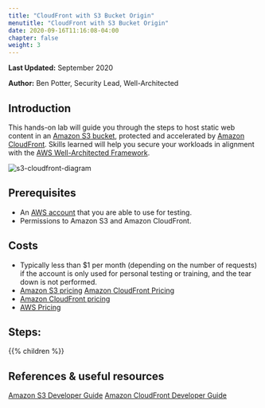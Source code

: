```yaml
---
title: "CloudFront with S3 Bucket Origin"
menutitle: "CloudFront with S3 Bucket Origin"
date: 2020-09-16T11:16:08-04:00
chapter: false
weight: 3
---
```


**Last Updated:** September 2020

**Author:** Ben Potter, Security Lead, Well-Architected

## Introduction

This hands-on lab will guide you through the steps to host static web content in an [Amazon S3 bucket](https://aws.amazon.com/s3/), protected and accelerated by [Amazon CloudFront](https://aws.amazon.com/cloudfront). Skills learned will help you secure your workloads in alignment with the [AWS Well-Architected Framework](https://aws.amazon.com/architecture/well-architected/).

![s3-cloudfront-diagram](/Security/100_CloudFront_with_S3_Bucket_Origin/Images/s3-cloudfront-diagram.png)

## Prerequisites

- An [AWS account](https://portal.aws.amazon.com/gp/aws/developer/registration/index.html) that you are able to use for testing.
- Permissions to Amazon S3 and Amazon CloudFront.

## Costs

- Typically less than $1 per month (depending on the number of requests) if the account is only used for personal testing or training, and the tear down is not performed.
- [Amazon S3 pricing](https://aws.amazon.com/s3/pricing/) [Amazon CloudFront Pricing](https://aws.amazon.com/cloudfront/pricing/)
- [Amazon CloudFront pricing](https://aws.amazon.com/cloudfront/pricing/)
- [AWS Pricing](https://aws.amazon.com/pricing/)

## Steps:

{{% children  %}}

## References & useful resources

[Amazon S3 Developer Guide](https://docs.aws.amazon.com/AmazonS3/latest/dev/Welcome.html)
[Amazon CloudFront Developer Guide](https://docs.aws.amazon.com/AmazonCloudFront/latest/DeveloperGuide/Introduction.html)
